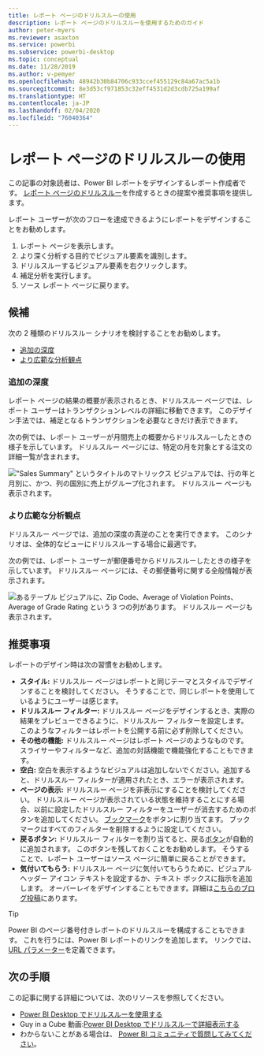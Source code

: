 ```yaml
---
title: レポート ページのドリルスルーの使用
description: レポート ページのドリルスルーを使用するためのガイド
author: peter-myers
ms.reviewer: asaxton
ms.service: powerbi
ms.subservice: powerbi-desktop
ms.topic: conceptual
ms.date: 11/28/2019
ms.author: v-pemyer
ms.openlocfilehash: 48942b30b84706c933ccef455129c84a67ac5a1b
ms.sourcegitcommit: 8e3d53cf971853c32eff4531d2d3cdb725a199af
ms.translationtype: HT
ms.contentlocale: ja-JP
ms.lasthandoff: 02/04/2020
ms.locfileid: "76040364"
---
```

# <a name="use-report-page-drillthrough"></a>レポート ページのドリルスルーの使用

この記事の対象読者は、Power BI レポートをデザインするレポート作成者です。 [レポート ページのドリルスルー](../desktop-drillthrough.md)を作成するときの提案や推奨事項を提供します。

レポート ユーザーが次のフローを達成できるようにレポートをデザインすることをお勧めします。

1. レポート ページを表示します。
2. より深く分析する目的でビジュアル要素を識別します。
3. ドリルスルーするビジュアル要素を右クリックします。
4. 補足分析を実行します。
5. ソース レポート ページに戻ります。

## <a name="suggestions"></a>候補

次の 2 種類のドリルスルー シナリオを検討することをお勧めします。

- [追加の深度](#additional-depth)
- [より広範な分析観点](#broader-perspective)

### <a name="additional-depth"></a>追加の深度

レポート ページの結果の概要が表示されるとき、ドリルスルー ページでは、レポート ユーザーはトランザクションレベルの詳細に移動できます。 このデザイン手法では、補足となるトランザクションを必要なときだけ表示できます。

次の例では、レポート ユーザーが月間売上の概要からドリルスルーしたときの様子を示しています。 ドリルスルー ページには、特定の月を対象とする注文の詳細一覧が含まれます。

!["Sales Summary" というタイトルのマトリックス ビジュアルでは、行の年と月別に、かつ、列の国別に売上がグループ化されます。 ドリルスルー ページも表示されます。](media/report-drillthrough/suggestion-drillthrough-add-depth.png)

### <a name="broader-perspective"></a>より広範な分析観点

ドリルスルー ページでは、追加の深度の真逆のことを実行できます。 このシナリオは、全体的なビューにドリルスルーする場合に最適です。

次の例では、レポート ユーザーが郵便番号からドリルスルーしたときの様子を示しています。 ドリルスルー ページには、その郵便番号に関する全般情報が表示されます。

![あるテーブル ビジュアルに、Zip Code、Average of Violation Points、Average of Grade Rating という 3 つの列があります。 ドリルスルー ページも表示されます。](media/report-drillthrough/suggestion-drillthrough-broader-perspective.png)

## <a name="recommendations"></a>推奨事項

レポートのデザイン時は次の習慣をお勧めします。

- **スタイル:** ドリルスルー ページはレポートと同じテーマとスタイルでデザインすることを検討してください。 そうすることで、同じレポートを使用しているようにユーザーは感じます。
- **ドリルスルー フィルター:** ドリルスルー ページをデザインするとき、実際の結果をプレビューできるように、ドリルスルー フィルターを設定します。 このようなフィルターはレポートを公開する前に必ず削除してください。
- **その他の機能:** ドリルスルー ページはレポート ページのようなものです。 スライサーやフィルターなど、追加の対話機能で機能強化することもできます。
- **空白:** 空白を表示するようなビジュアルは追加しないでください。追加すると、ドリルスルー フィルターが適用されたとき、エラーが表示されます。
- **ページの表示:** ドリルスルー ページを非表示にすることを検討してください。 ドリルスルー ページが表示されている状態を維持することにする場合、以前に設定したドリルスルー フィルターをユーザーが消去するためのボタンを追加してください。 [ブックマーク](../desktop-bookmarks.md)をボタンに割り当てます。 ブックマークはすべてのフィルターを削除するように設定してください。
- **戻るボタン:** ドリルスルー フィルターを割り当てると、戻る[ボタン](../desktop-buttons.md)が自動的に追加されます。 このボタンを残しておくことをお勧めします。 そうすることで、レポート ユーザーはソース ページに簡単に戻ることができます。
- **気付いてもらう:** ドリルスルー ページに気付いてもらうために、ビジュアル ヘッダー アイコン テキストを設定するか、テキスト ボックスに指示を追加します。 オーバーレイをデザインすることもできます。詳細は[こちらのブログ投稿](https://alluringbi.com/2019/10/23/overlays-for-true-self-serve-reporting/)にあります。

> [!TIP]
> Power BI のページ番号付きレポートのドリルスルーを構成することもできます。 これを行うには、Power BI レポートのリンクを追加します。 リンクでは、[URL パラメーター](https://powerbi.microsoft.com/blog/url-parameters-for-paginated-reports-are-now-available/)を定義できます。

## <a name="next-steps"></a>次の手順

この記事に関する詳細については、次のリソースを参照してください。

- [Power BI Desktop でドリルスルーを使用する](../desktop-drillthrough.md)
- Guy in a Cube 動画:[Power BI Desktop でドリルスルーで詳細表示する](https://www.youtube.com/watch?v=2x9lLHDbtDk)
- わからないことがある場合は、 [Power BI コミュニティで質問してみてください](https://community.powerbi.com/)。
